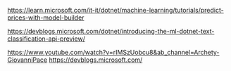 https://learn.microsoft.com/it-it/dotnet/machine-learning/tutorials/predict-prices-with-model-builder

https://devblogs.microsoft.com/dotnet/introducing-the-ml-dotnet-text-classification-api-preview/

https://www.youtube.com/watch?v=rIMSzUobcu8&ab_channel=Archety-GiovanniPace
https://devblogs.microsoft.com/